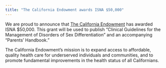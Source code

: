 ```yaml
---
title: "The California Endowment awards ISNA $50,000"
---
```


<p>We are proud to announce that <a href="/http%3A//www.calendow.org/">The California Endowment</a> has awarded <span class="caps">ISNA</span> $50,000. This grant will be used to publish &#8220;Clinical Guidelines for the Management of Disorders of Sex Differentiation&#8221; and an accompanying &#8220;Parents&#8217; Handbook.&#8221;  </p>

<p>The California Endowment&#8217;s mission is to expand access to affordable, quality health care for underserved individuals and communities, and to promote fundamental improvements in the health status of all Californians.</p>